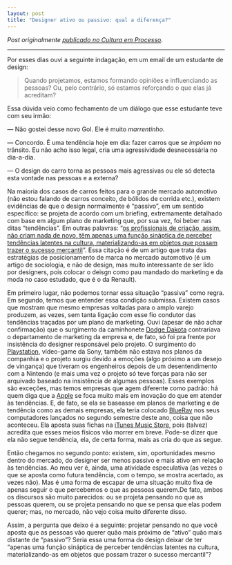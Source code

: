 ```yaml
---
layout: post
title: "Designer ativo ou passivo: qual a diferença?"
---
```


_Post originalmente [publicado no Cultura em Processo](http://www.meiaduzia.com.br/culturaemprocesso/2008/12/15/designer-ativo-ou-passivo/)._

* * *

Por esses dias ouvi a seguinte indagação, em um email de um estudante de design:

> Quando projetamos, estamos formando opiniões e influenciando as pessoas? Ou, pelo contrário, só estamos reforçando o que elas já acreditam?

Essa dúvida veio como fechamento de um diálogo que esse estudante teve com seu irmão:

— Não gostei desse novo Gol. Ele é muito _marrentinho_.

— Concordo. É uma tendência hoje em dia: fazer carros que se _impõem_ no trânsito. Eu não acho isso legal, cria uma agressividade desnecessária no dia-a-dia.

— O design do carro torna as pessoas mais agressivas ou ele só detecta esta vontade nas pessoas e a externa?

Na maioria dos casos de carros feitos para o grande mercado automotivo (não estou falando de carros conceito, de bólidos de corrida etc.), existem evidências de que o design normalmente é “passivo”, em um sentido específico: se projeta de acordo com um briefing, extremamente detalhado com base em algum plano de marketing que, por sua vez, foi beber nas ditas “tendências”. Em outras palavras: “[os profissionais de criação, assim, não criam nada de novo, têm apenas uma função sináptica de perceber tendências latentes na cultura, materializando-as em objetos que possam trazer o sucesso mercantil](http://www.scielo.br/scielo.php?script=sci_arttext&pid=S0103-20702004000200009&lng=pt&nrm=iso "Artigo da revista Tempo Social: Estratégias corporativas de marcas e estratégias sociais de diferenciação: uma análise a partir do automóvel")”. Essa citação é de um artigo que trata das estratégias de posicionamento de marca no mercado automotivo (é um artigo de sociologia, e não de design, mas muito interessante de ser lido por designers, pois colocar o deisgn como pau mandado do marketing e da moda no caso estudado, que é o da Renault).

Em primeiro lugar, não podemos tornar essa situação “passiva” como regra. Em segundo, temos que entender essa condição submissa. Existem casos que mostram que mesmo empresas voltadas para o amplo varejo produzem, as vezes, sem tanta ligação com esse fio condutor das tendências traçadas por um plano de marketing. Ouvi (apesar de não achar confirmação) que o surgimento da caminhonete [Dodge Dakota](http://en.wikipedia.org/wiki/Dodge_Dakota "Dodge Dakota na Wikipédia") contrariava o departamento de marketing da empresa e, de fato, só foi pra frente por insistência do designer responsável pelo projeto. O surgimento do [Playstation](http://pt.wikipedia.org/wiki/Playstation "Playstation na Wikipédia"), vídeo-game da Sony, também não estava nos planos da companhia e o projeto surgiu devido a emoções (algo próximo a um desejo de vingança) que tiveram os engenheiros depois de um desentendimento com a Nintendo (e mais uma vez o projeto só teve forças para não ser arquivado baseado na insistência de algumas pessoas). Esses exemplos são exceções, mas temos empresas que agem diferente como padrão: há quem diga que a [Apple](http://www.apple.com/) se foca muito mais em inovação do que em atender às tendências. E, de fato, se ela se baseasse em planos de marketing e de tendência como as demais empresas, ela teria colocado [BlueRay](http://en.wikipedia.org/wiki/Bluray "BlueRay na Wikipédia") nos seus computadores lançados no segundo semestre deste ano, coisa que não aconteceu. Ela aposta suas fichas na [iTunes Music Store](http://phobos.apple.com/WebObjects/MZStore.woa/wa/storeFront), pois (talvez) acredita que esses meios físicos vão morrer em breve. Pode-se dizer que ela não segue tendência, ela, de certa forma, mais as cria do que as segue.

Então chegamos no segundo ponto: existem, sim, oportunidades mesmo dentro do mercado, do designer ser menos passivo e mais ativo em relação às tendências. Ao meu ver é, ainda, uma atividade especulativa (as vezes o que se aposta como futura tendência, com o tempo, se mostra acertado, as vezes não). Mas é uma forma de escapar de uma situação muito fixa de apenas seguir o que percebemos o que as pessoas querem.De fato, ambos os discursos são muito parecidos: ou se projeta pensando no que as pessoas querem, ou se projeta pensando no que se pensa que elas podem querer; mas, no mercado, não vejo coisa muito diferente disso.

Assim, a pergunta que deixo é a seguinte: projetar pensando no que você aposta que as pessoas vão querer quão mais próximo de “ativo” quão mais distante de “passivo”? Seria essa uma forma do design deixar de ter “apenas uma função sináptica de perceber tendências latentes na cultura, materializando-as em objetos que possam trazer o sucesso mercantil”?
